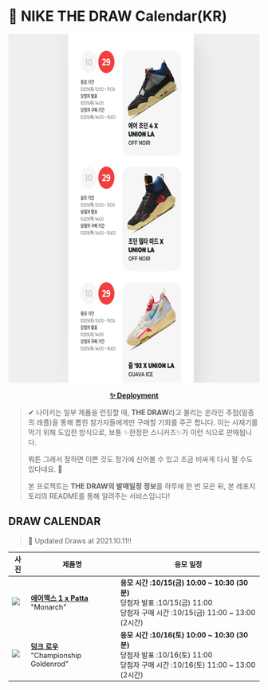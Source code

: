 # 👟 NIKE THE DRAW Calendar(KR)

<div align="center">
  <a href="https://junhoyeo.github.io/NIKE-THE-DRAW-Calendar/">
    <img src="./docs/images/preview.png" alt="Preview image of deployed application" height="700px" width="700px" />
  </a>
</div>

<p align="center">
  <a href="https://junhoyeo.github.io/NIKE-THE-DRAW-Calendar/">
    <strong>✨ Deployment</strong>
  </a>
</p>

> ✔ 나이키는 일부 제품을 런칭할 때, **THE DRAW**라고 불리는 온라인 추첨(일종의 래플)을 통해 뽑힌 참가자들에게만 구매할 기회를 주곤 합니다. 이는 사재기를 막기 위해 도입한 방식으로, 보통 ✨한정판 스니커즈✨가 이런 식으로 판매됩니다.
>
> 뭐튼 그래서 잘하면 이쁜 것도 정가에 신어볼 수 있고 조금 비싸게 다시 팔 수도 있다네요. 🤭
>
> 본 프로젝트는 **THE DRAW의 발매일정 정보**를 하루에 한 번 모은 뒤, 본 레포지토리의 README를 통해 알려주는 서비스입니다!

## DRAW CALENDAR

<!-- DRAW CALENDAR: START -->

> 👟 Updated Draws at 2021.10.11‼️

| 사진 | 제품명 | 응모 일정 |
| --- | ---- | ------- |
| <img src="https://static-breeze.nike.co.kr/kr/ko_kr/cmsstatic/product/DH1348-001/d907393e-1b8b-4de1-90c9-5cb9d8a6a2a4_primary.jpg?snkrBrowse" width="256" /> | <a href="https://www.nike.com/kr/launch/t/men/fw/nike-sportswear/DH1348-001/suua81/nike-air-max-1-p"><strong>에어맥스 1 x Patta</strong><br /></a> "Monarch" | <strong>응모 시간 :10/15(금) 10:00 ~ 10:30 (30분)</strong><br />당첨자 발표 :10/15(금) 11:00<br />당첨자 구매 시간 :10/15(금) 11:00 ~ 13:00 (2시간) |
| <img src="https://static-breeze.nike.co.kr/kr/ko_kr/cmsstatic/product/DD1391-004/913567a6-92a2-4642-8e0e-46e7b4a370df_primary.jpg?snkrBrowse" width="256" /> | <a href="https://www.nike.com/kr/launch/t/men/fw/nike-sportswear/DD1391-004/nvkd53/nike-dunk-low-retro"><strong>덩크 로우</strong><br /></a> "Championship Goldenrod" | <strong>응모 시간 :10/16(토) 10:00 ~ 10:30 (30분)</strong><br />당첨자 발표 :10/16(토) 11:00<br />당첨자 구매 시간 :10/16(토) 11:00 ~ 13:00 (2시간) |

<!-- DRAW CALENDAR: END -->
